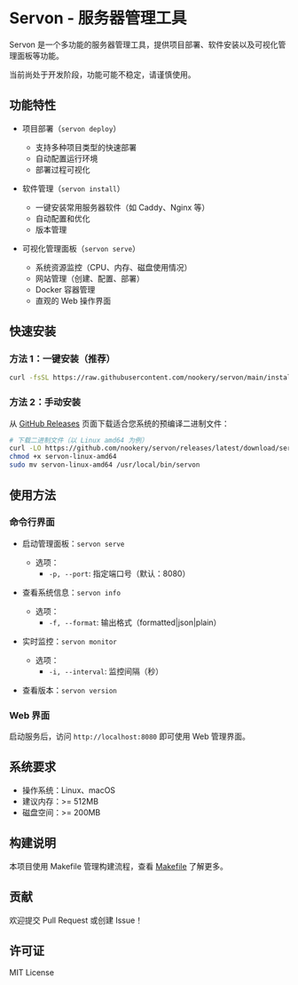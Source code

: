 # Servon - 服务器管理工具

Servon 是一个多功能的服务器管理工具，提供项目部署、软件安装以及可视化管理面板等功能。

当前尚处于开发阶段，功能可能不稳定，请谨慎使用。

## 功能特性

- 项目部署（`servon deploy`）
  - 支持多种项目类型的快速部署
  - 自动配置运行环境
  - 部署过程可视化

- 软件管理（`servon install`）
  - 一键安装常用服务器软件（如 Caddy、Nginx 等）
  - 自动配置和优化
  - 版本管理

- 可视化管理面板（`servon serve`）
  - 系统资源监控（CPU、内存、磁盘使用情况）
  - 网站管理（创建、配置、部署）
  - Docker 容器管理
  - 直观的 Web 操作界面

## 快速安装

### 方法 1：一键安装（推荐）

```bash
curl -fsSL https://raw.githubusercontent.com/nookery/servon/main/install.sh | bash
```

### 方法 2：手动安装

从 [GitHub Releases](https://github.com/nookery/servon/releases) 页面下载适合您系统的预编译二进制文件：

```bash
# 下载二进制文件（以 Linux amd64 为例）
curl -LO https://github.com/nookery/servon/releases/latest/download/servon-linux-amd64
chmod +x servon-linux-amd64
sudo mv servon-linux-amd64 /usr/local/bin/servon
```

## 使用方法

### 命令行界面

- 启动管理面板：`servon serve`
  - 选项：
    - `-p, --port`: 指定端口号（默认：8080）

- 查看系统信息：`servon info`

  - 选项：
    - `-f, --format`: 输出格式（formatted|json|plain）

- 实时监控：`servon monitor`

  - 选项：
    - `-i, --interval`: 监控间隔（秒）

- 查看版本：`servon version`

### Web 界面

启动服务后，访问 `http://localhost:8080` 即可使用 Web 管理界面。

## 系统要求

- 操作系统：Linux、macOS
- 建议内存：>= 512MB
- 磁盘空间：>= 200MB

## 构建说明

本项目使用 Makefile 管理构建流程，查看 [Makefile](Makefile) 了解更多。

## 贡献

欢迎提交 Pull Request 或创建 Issue！

## 许可证

MIT License
